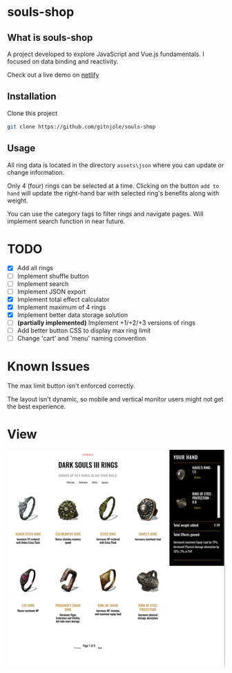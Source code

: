 # souls-shop

## What is souls-shop

A project developed to explore JavaScript and Vue.js fundamentals. I focused on data binding and reactivity.

Check out a live demo on [netlify](https://guileless-dasik-332911.netlify.app/)

## Installation

Clone this project
```bash
git clone https://github.com/gitnjole/souls-shop
```

## Usage

All ring data is located in the directory `assets\json` where you can update or change information.

Only 4 (four) rings can be selected at a time. Clicking on the button `add to hand` will update the right-hand bar with selected ring's benefits along with weight.

You can use the category tags to filter rings and navigate pages. Will implement search function in near future.


# TODO

- [x] Add all rings
- [ ] Implement shuffle button
- [ ] Implement search
- [ ] Implement JSON export
- [x] Implement total effect calculator
- [x] Implement maximum of 4 rings
- [x] Implement better data storage solution
- [ ] **(partially implemented)** Implement +1/+2/+3 versions of rings
- [ ] Add better button CSS to display max ring limit
- [ ] Change 'cart' and 'menu' naming convention

# Known Issues

The max limit button isn't enforced correctly.

The layout isn't dynamic, so mobile and vertical monitor users might not get the best experience.

# View

![view](assets/images/view.png)